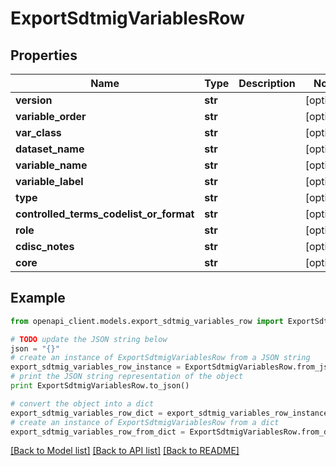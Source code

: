 # ExportSdtmigVariablesRow


## Properties
Name | Type | Description | Notes
------------ | ------------- | ------------- | -------------
**version** | **str** |  | [optional] 
**variable_order** | **str** |  | [optional] 
**var_class** | **str** |  | [optional] 
**dataset_name** | **str** |  | [optional] 
**variable_name** | **str** |  | [optional] 
**variable_label** | **str** |  | [optional] 
**type** | **str** |  | [optional] 
**controlled_terms_codelist_or_format** | **str** |  | [optional] 
**role** | **str** |  | [optional] 
**cdisc_notes** | **str** |  | [optional] 
**core** | **str** |  | [optional] 

## Example

```python
from openapi_client.models.export_sdtmig_variables_row import ExportSdtmigVariablesRow

# TODO update the JSON string below
json = "{}"
# create an instance of ExportSdtmigVariablesRow from a JSON string
export_sdtmig_variables_row_instance = ExportSdtmigVariablesRow.from_json(json)
# print the JSON string representation of the object
print ExportSdtmigVariablesRow.to_json()

# convert the object into a dict
export_sdtmig_variables_row_dict = export_sdtmig_variables_row_instance.to_dict()
# create an instance of ExportSdtmigVariablesRow from a dict
export_sdtmig_variables_row_from_dict = ExportSdtmigVariablesRow.from_dict(export_sdtmig_variables_row_dict)
```
[[Back to Model list]](../README.md#documentation-for-models) [[Back to API list]](../README.md#documentation-for-api-endpoints) [[Back to README]](../README.md)



